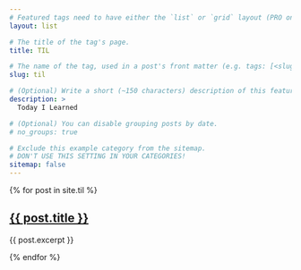 ```yaml
---
# Featured tags need to have either the `list` or `grid` layout (PRO only).
layout: list

# The title of the tag's page.
title: TIL

# The name of the tag, used in a post's front matter (e.g. tags: [<slug>]).
slug: til

# (Optional) Write a short (~150 characters) description of this featured tag.
description: >
  Today I Learned

# (Optional) You can disable grouping posts by date.
# no_groups: true

# Exclude this example category from the sitemap.
# DON'T USE THIS SETTING IN YOUR CATEGORIES!
sitemap: false
---
```


{% for post in site.til %}

  <h2><a href="{{ post.url }}">{{ post.title }}</a></h2>
  <p>{{ post.excerpt }}</p>
{% endfor %}
